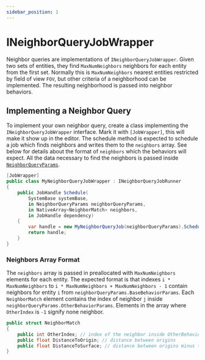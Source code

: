 ```yaml
---
sidebar_position: 1
---
```


# INeighborQueryJobWrapper

Neighbor queries are implementations of `INeighborQueryJobWrapper`. Given two sets of entities, they find `MaxNumNeighbors` neighbors for each entity from the first set. Normally this is `MaxNumNeighbors` nearest entities restricted by field of view `FOV`, but other criteria of a neighborhood can be implemented. The resulting neighborhood is passed into neighbor behaviors.

## Implementing a Neighbor Query

To implement your own neighbor query, create a class implementing the `INeighborQueryJobWrapper` interface. Mark it with `[JobWrapper]`, this will make it show up in the editor. The schedule method is expected to schedule a job which finds neighbors and writes them to the `neighbors` array. See below for details about the format of `neighbors` which the behaviors will expect. All the data necessary to find the neighbors is passed inside [`NeighborQueryParams`](/docs/documentation-core/queries/neighbor_queries/neighbor-params).

```csharp title="MyNeighborQueryJobWrapper.cs"
[JobWrapper]
public class MyNeighborQueryJobWrapper : INeighborQueryJobRunner
{
    public JobHandle Schedule(
        SystemBase systemBase,
        in NeighborQueryParams neighborQueryParams,
        in NativeArray<NeighborMatch> neighbors,
        in JobHandle dependency)
    {
        var handle = new MyNeighborQueryJob(neighborQueryParams).Schedule(dependency);
        return handle;
    }
}
```

### Neighbors Array Format

The `neighbors` array is passed in preallocated with `MaxNumNeighbors` elements for each entity. The expected format is that indexes `i * MaxNumNeighbors` to `i * MaxNumNeighbors + MaxNumNeighbors - 1` contain neighbors for entity `i` from `neighborQueryParams.BaseBehaviorParams`. Each `NeighborMatch` element contains the index of neighbor `j` inside `neighborQueryParams.OtherBehaviorParams`. Elements in the array where `OtherIndex` is `-1` signify none neighbor. 

```csharp title="INeighborQueryJobWrapper.cs"
public struct NeighborMatch
{
    public int OtherIndex; // index of the neighbor inside OtherBehaviorParams
    public float DistanceToOrigin; // distance between origins
    public float DistanceToSurface; // distance between origins minus the radii of the two entities
}
```
